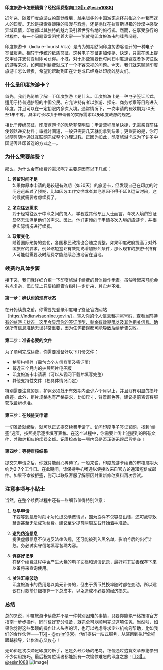 **印度旅游卡怎麽續費？轻松续费指南[[TG💪+ @esim1088](https://t.me/s/esim1088)]**

近年来，随着印度旅游业的蓬勃发展，越来越多的中国游客选择前往这个神秘而迷人的国度。无论是探索泰姬陵的浪漫与辉煌，还是徜徉在拉贾斯坦邦的沙漠中感受异域风情，印度都以其独特的魅力吸引着世界各地的旅行者。然而，在享受旅行的过程中，有一个问题常常困扰着大家——那就是印度旅游卡的续费问题。

印度旅游卡（India e-Tourist Visa）是专为短期访问印度的游客设计的一种电子签证服务。相较于传统的纸质签证，这种电子签证更加便捷、快速，只需在网上提交申请并支付费用即可获得。不过，对于那些需要长时间在印度逗留或者多次往返的游客来说，如何顺利续费就成了一个不容忽视的问题。今天，我们就来聊聊印度旅游卡怎么续费，希望能帮助到正在计划或已经身处印度的朋友们。

### **什么是印度旅游卡？**

首先，我们先简单了解一下印度旅游卡是什么。印度旅游卡是一种电子签证形式，适用于持普通护照的中国公民。它允许持有者以旅游、探亲、商务考察等目的进入印度，并且可以在一定期限内多次入境。通常情况下，一次申请的有效期为30天至1年不等，具体时长取决于申请者的实际需求以及印度政府的规定。

相比于传统签证，印度旅游卡的优势非常明显：申请流程简单快捷，无需亲自前往使领馆递交材料；审批时间短，一般只需要几天就能拿到结果；更重要的是，你可以随时随地通过互联网完成整个办理过程。正因为如此，印度旅游卡成为了许多中国游客赴印首选的方式之一。

### **为什么需要续费？**

那么，为什么会有续费的需求呢？主要原因有以下几点：

1. **停留时间不足**  
   如果你原本申请的是较短有效期（如30天）的旅游卡，但发现自己在印度的时间远远超过了预期，比如因为工作安排或者其他原因不得不延长逗留时间，这时候就需要考虑续费了。

2. **多次往返需求**  
   对于经常往返于中印之间的商人、学者或其他专业人士而言，单次入境的签证显然无法满足他们的需求。因此，他们更倾向于申请多次入境的旅游卡，并根据实际情况进行续费。

3. **政策变化**  
   随着国际形势的变化，各国移民政策也会随之调整。如果印度政府提高了对外国旅客的要求，例如缩短签证有效期或增加额外条件，那么现有的旅游卡持有人可能就需要及时续费才能继续合法地留在当地。

### **续费的具体步骤**

接下来，我们就详细介绍一下印度旅游卡续费的具体操作步骤。虽然听起来可能会有点复杂，但实际上只要按照官方指引一步步来，其实并不难。

#### **第一步：确认你的现有状态**
在开始续费之前，你需要先登录印度电子签证官方网站（https://indianvisaonline.gov.in/），输入你的个人信息和护照号码，查看当前持有的旅游卡状态。这里会显示你的签证类型、剩余有效期限以及其他相关信息。确保所有信息准确无误非常重要，因为任何错误都可能导致后续步骤失败。

#### **第二步：准备必要的文件**
为了顺利完成续费，你需要准备好以下几份文件：
- 护照扫描件（需包含个人信息页及签证页）
- 最近三个月内的护照照片电子版
- 印度旅游卡申请表（可以从官网下载并填写完整）
- 其他支持性文件（视具体情况而定）

特别需要注意的是，护照必须处于有效期内至少六个月以上，并且没有明显的损坏痕迹。此外，照片规格也有严格要求，比如尺寸、背景颜色等，建议提前咨询客服获取最新标准。

#### **第三步：在线提交申请**
一切准备就绪后，就可以正式提交续费申请了。访问印度电子签证官网，找到“续签”选项，按照提示逐步填写表格。在这个过程中，你需要上传上述提到的所有文件，并缴纳相应的续费金额。记得检查每一项内容是否正确无误后再提交！

#### **第四步：等待审核结果**
提交完申请之后，你就只能耐心等待了。一般来说，印度旅游卡续费的审核周期大约为2-7个工作日。在此期间，请保持手机畅通以便接收来自官方的通知短信或邮件。如果不幸被拒签，则可以联系客服了解原因并重新修改资料再次尝试。

### **注意事项与小贴士**

当然，在整个续费过程中还有一些细节值得特别注意：

1. **尽早申请**  
   不要等到最后时刻才匆忙提交续费请求，因为这样不仅容易出错，还可能导致延误甚至无法成功续费。建议至少提前两周左右开始着手准备。

2. **避免伪造信息**  
   提供虚假信息不仅违反法律法规，还可能被列入黑名单，影响今后的出行计划。务必诚实守信地填写各项内容。

3. **保存好记录**  
   在整个续费过程中会产生大量的电子文档和通信记录，最好将其妥善保存下来以备将来查询使用。

4. **关注汇率波动**  
   印度旅游卡的费用是以美元计价的，但由于货币兑换率随时都在变动，所以建议在付款前仔细核算一下总成本，以免造成不必要的经济损失。

### **总结**

总的来说，印度旅游卡续费并不是一件特别困难的事情，只要你能够严格按照官方指南一步步操作，同时做好充分准备，就完全可以顺利完成这项任务。当然啦，如果你觉得这些繁琐的操作让人头疼的话，也可以考虑寻求专业机构的帮助，比如我们的合作伙伴——[TG💪+ @esim1088](https://t.me/s/esim1088)，他们提供一站式服务，从咨询到执行全程跟踪指导，让你省心又放心！

无论你是初次踏足印度的新手，还是久经沙场的老鸟，相信通过这篇文章都能学到不少实用技巧。最后祝每位读者都能拥有一次愉快难忘的印度之旅！[[TG💪+ @esim1088](https://t.me/s/esim1088) ![Image](https://i.postimg.cc/4NQfJmqS/Snipaste-2025-05-13-00-14-12.png)]